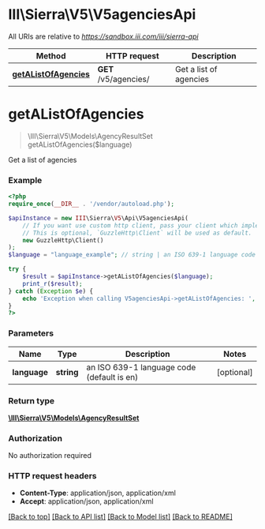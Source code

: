 # III\Sierra\V5\V5agenciesApi

All URIs are relative to *https://sandbox.iii.com/iii/sierra-api*

Method | HTTP request | Description
------------- | ------------- | -------------
[**getAListOfAgencies**](V5agenciesApi.md#getAListOfAgencies) | **GET** /v5/agencies/ | Get a list of agencies


# **getAListOfAgencies**
> \III\Sierra\V5\Models\AgencyResultSet getAListOfAgencies($language)

Get a list of agencies



### Example
```php
<?php
require_once(__DIR__ . '/vendor/autoload.php');

$apiInstance = new III\Sierra\V5\Api\V5agenciesApi(
    // If you want use custom http client, pass your client which implements `GuzzleHttp\ClientInterface`.
    // This is optional, `GuzzleHttp\Client` will be used as default.
    new GuzzleHttp\Client()
);
$language = "language_example"; // string | an ISO 639-1 language code (default is en)

try {
    $result = $apiInstance->getAListOfAgencies($language);
    print_r($result);
} catch (Exception $e) {
    echo 'Exception when calling V5agenciesApi->getAListOfAgencies: ', $e->getMessage(), PHP_EOL;
}
?>
```

### Parameters

Name | Type | Description  | Notes
------------- | ------------- | ------------- | -------------
 **language** | **string**| an ISO 639-1 language code (default is en) | [optional]

### Return type

[**\III\Sierra\V5\Models\AgencyResultSet**](../Model/AgencyResultSet.md)

### Authorization

No authorization required

### HTTP request headers

 - **Content-Type**: application/json, application/xml
 - **Accept**: application/json, application/xml

[[Back to top]](#) [[Back to API list]](../../README.md#documentation-for-api-endpoints) [[Back to Model list]](../../README.md#documentation-for-models) [[Back to README]](../../README.md)

